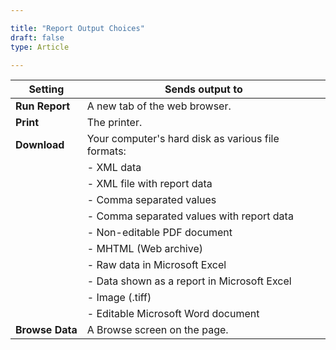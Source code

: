 ```yaml
---

title: "Report Output Choices"
draft: false
type: Article

---
```

| **Setting**      | **Sends output to**                                                                                                           |
|------------------|-------------------------------------------------------------------------------------------------------------------------------|
| **Run Report**    | A new tab of the web browser.                                                                                                |
| **Print**         | The printer.                                                                                                                 |
| **Download**      | Your computer's hard disk as various file formats:                                                                            |
|                  | - XML data                                                                                                                    |
|                  | - XML file with report data                                                                                                   |
|                  | - Comma separated values                                                                                                      |
|                  | - Comma separated values with report data                                                                                     |
|                  | - Non-editable PDF document                                                                                                   |
|                  | - MHTML (Web archive)                                                                                                         |
|                  | - Raw data in Microsoft Excel                                                                                                 |
|                  | - Data shown as a report in Microsoft Excel                                                                                   |
|                  | - Image (.tiff)                                                                                                               |
|                  | - Editable Microsoft Word document                                                                                            |
| **Browse Data**   | A Browse screen on the page.                                                                                                  |
